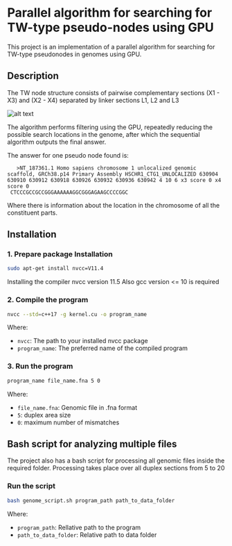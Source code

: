 
# Parallel algorithm for searching for TW-type pseudo-nodes using GPU

This project is an implementation of a parallel algorithm for searching for TW-type pseudonodes in genomes using GPU.

## Description

The TW node structure consists of pairwise complementary sections (X1 - X3) and (X2 - X4) separated by linker sections L1, L2 and L3

![alt text](https://github.com/StepanBambestikov/cuda_dna/blob/main/TW-type.jpg?raw=true)

The algorithm performs filtering using the GPU, repeatedly reducing the possible search locations in the genome, after which the sequential algorithm outputs the final answer.


The answer for one pseudo node found is:
```
   >NT_187361.1 Homo sapiens chromosome 1 unlocalized genomic scaffold, GRCh38.p14 Primary Assembly HSCHR1_CTG1_UNLOCALIZED 630904 630910 630912 630918 630926 630932 630936 630942 4 10 6 x3 score 0 x4 score 0 
 CTCCCGCCGCCGGGAAAAAAGGCGGGAGAAGCCCCGGC
   ```
Where there is information about the location in the chromosome of all the constituent parts.

## Installation

### 1. Prepare package Installation

   ```bash
   sudo apt-get install nvcc=V11.4
   ```
   Installing the compiler nvcc version 11.5
   Also gcc version <= 10 is required
   
### 2. Compile the program

   ```bash
   nvcc --std=c++17 -g kernel.cu -o program_name
   ```

Where:
   - `nvcc`: The path to your installed nvcc package
   - `program_name`: The preferred name of the compiled program

### 3. Run the program

   ```bash
   program_name file_name.fna 5 0
   ```
Where:
   - `file_name.fna`: Genomic file in .fna format
   - `5`: duplex area size
   - `0`: maximum number of mismatches

## Bash script for analyzing multiple files

The project also has a bash script for processing all genomic files inside the required folder. Processing takes place over all duplex sections from 5 to 20


### Run the script

   ```bash
   bash genome_script.sh program_path path_to_data_folder
   ```

Where:
   - `program_path`: Rellative path to the program
   - `path_to_data_folder`: Relative path to data folder

